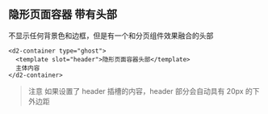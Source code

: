 ## 隐形页面容器 带有头部

不显示任何背景色和边框，但是有一个和分页组件效果融合的头部

```
<d2-container type="ghost">
  <template slot="header">隐形页面容器头部</template>
  主体内容
</d2-container>
```

> 注意 如果设置了 header 插槽的内容，header 部分会自动具有 20px 的下外边距